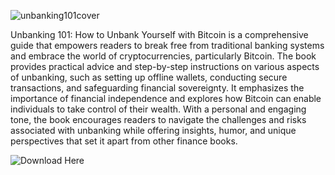 ![unbanking101cover](https://jirijadam.github.io/Unbanking-101-How-to-Unbank-Yourself-with-Bitcoin/)


Unbanking 101: How to Unbank Yourself with Bitcoin is a comprehensive guide that empowers readers to break free from traditional banking systems and embrace the world of cryptocurrencies, particularly Bitcoin. The book provides practical advice and step-by-step instructions on various aspects of unbanking, such as setting up offline wallets, conducting secure transactions, and safeguarding financial sovereignty. It emphasizes the importance of financial independence and explores how Bitcoin can enable individuals to take control of their wealth. With a personal and engaging tone, the book encourages readers to navigate the challenges and risks associated with unbanking while offering insights, humor, and unique perspectives that set it apart from other finance books.

![Download Here]([Unbanking101HowtoUnbankYourselfwithBitcoin.pdf](https://drive.google.com/file/d/1aPhIBgFlUcxBCL7aU3jRfzC-PwOu2Og3/view?usp=sharing)https://drive.google.com/file/d/1aPhIBgFlUcxBCL7aU3jRfzC-PwOu2Og3/view?usp=sharing)
